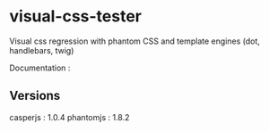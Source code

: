 # visual-css-tester
Visual css regression with phantom CSS and template engines (dot, handlebars, twig)

Documentation : []()

## Versions
casperjs : 1.0.4
phantomjs : 1.8.2

